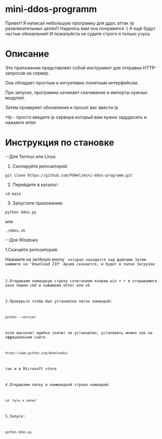 # mini-ddos-programm
Привет!
Я написал небольшую програмку для ддос аттак (в развлекательных целях!)
Надеюсь вам она понравится :)
А ещё будут частые обновления!
И пожалуйста не судите строго я только учусь

# Описание

Это приложение представляет собой инструмент для отправки HTTP-запросов на сервер. 

Она обладает простым и интуитивно понятным интерфейсом.

При запуске, программа начинает скачивание и импорты нужных модулей. 

Затем проверяет обновления и просит вас ввести ip

*Ip - просто введите ip сервера который вам нужно задудосить и нажмите enter

# Инструкция по становке
--Для Termux или Linux
1. Скопируйте репозиторий:

```
git clone https://github.com/POHel/mini-ddos-programm.git
```

2. Перейдите в каталог:

```
cd main
```

3. Запустите приложение:
   
```
python ddos.py
```

или

```
./ddos.sh
```

--Для Windows

1.Скачайте репозиторий:

Нажмите на зелёную кнопу <code> которая находится над файлами
Затем нажмите на 'Download ZIP'
Архив скачается, и будет в папке Загрузки

2.Открываем командную строку
сочетанием клавиш win + r
в открывшимся окне пишем cmd и нажимаем enter или ok 

3.Проверьте чтобы был установлен питон
командой:

```
python --version
```

если выскачит ошибка значит не установлен, установить можно как на оффициальном сайте

```
https://www.python.org/downloads/
```
так и в Microsoft store

4.Открываем папку в коммандной строке командой:

```
cd 'путь к папке'
```

5.Запуск:

```
python ddos.py
```











